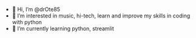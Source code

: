- 👋 Hi, I’m @drOte85
- 👀 I’m interested in music, hi-tech, learn and improve my skills in coding with python
- 🌱 I’m currently learning python, streamlit

<!---
drOte85/drOte85 is a ✨ special ✨ repository because its `README.md` (this file) appears on your GitHub profile.
You can click the Preview link to take a look at your changes.
--->

